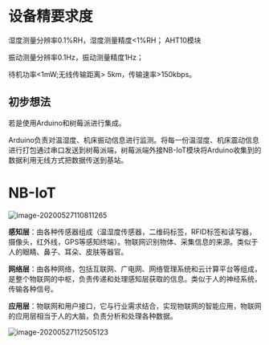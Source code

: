 # 设备精要求度

湿度测量分辨率0.1%RH，湿度测量精度<1%RH；  AHT10模块

振动测量分辨率0.1Hz，振动测量精度1Hz；

待机功率<1mW;无线传输距离> 5km，传输速率>150kbps。

## 初步想法

若是使用Arduino和树莓派进行集成。

Arduino负责对温湿度、机床振动信息进行监测。将每一份温湿度、机床震动信息进行打包通过串口发送到树莓派端，树莓派端外接NB-IoT模块将Arduino收集到的数据利用无线方式把数据传送到基站。

# NB-IoT

![image-20200527110811265](C:\Users\lenovo\AppData\Roaming\Typora\typora-user-images\image-20200527110811265.png)

**感知层**：由各种传感器组成（温湿度传感器，二维码标签，RFID标签和读写器，摄像头，红外线，GPS等感知终端）。物联网识别物体、采集信息的来源。类似于人的眼睛、鼻子、耳朵、皮肤等器官。

**网络层**：由各种网络，包括互联网、广电网、网络管理系统和云计算平台等组成，是整个物联网的中枢，负责传递和处理感知层获取的信息。类似于人的神经系统，传输各种信号。

**应用层**：物联网和用户接口，它与行业需求结合，实现物联网的智能应用，物联网的应用层相当于人的大脑，负责分析和处理各种数据。

![image-20200527112505123](C:\Users\lenovo\AppData\Roaming\Typora\typora-user-images\image-20200527112505123.png)
